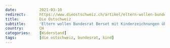 ```yaml
---
date:          2021-03-10
redirect:      https://www.dieostschweiz.ch/artikel/eltern-wollen-bundesrat-berset-mit-kinderzeichnungen-ueberhaeufen-a3717v5
title:         Die Ostschweiz
subtitle:      'Eltern wollen Bundesrat Berset mit Kinderzeichnungen überhäufen'
country:       CH
categories:    [Widerstand]
tags:          [die ostschweiz, bundesrat, kind]
---
```

